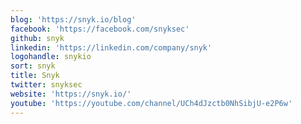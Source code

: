 ```yaml
---
blog: 'https://snyk.io/blog'
facebook: 'https://facebook.com/snyksec'
github: snyk
linkedin: 'https://linkedin.com/company/snyk'
logohandle: snykio
sort: snyk
title: Snyk
twitter: snyksec
website: 'https://snyk.io/'
youtube: 'https://youtube.com/channel/UCh4dJzctb0NhSibjU-e2P6w'
---
```


